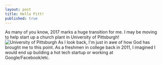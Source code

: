 ```yaml
---
layout: post
title: Hello Pitt!
published: true
---
```

As many of you know, 2017 marks a huge transition for me. I may be moving to help start up a church plant in University of Pittsburgh!
![University of Pittsburgh]({{site.baseurl}}/https://upload.wikimedia.org/wikipedia/en/thumb/f/fb/University_of_Pittsburgh_seal.svg/1200px-University_of_Pittsburgh_seal.svg.png)
As I look back, I'm just in awe of how God has brought me to this point. As a freshmen in college back in 2011, I imagined I would end up building a hot tech startup or working at Google/Facebook/etc.